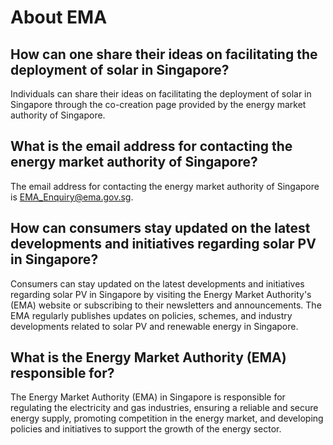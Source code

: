 # About EMA
## How can one share their ideas on facilitating the deployment of solar in Singapore?

Individuals can share their ideas on facilitating the deployment of solar in Singapore through the co-creation page provided by the energy market authority of Singapore.

## What is the email address for contacting the energy market authority of Singapore?

The email address for contacting the energy market authority of Singapore is EMA_Enquiry@ema.gov.sg.


## How can consumers stay updated on the latest developments and initiatives regarding solar PV in Singapore?

Consumers can stay updated on the latest developments and initiatives regarding solar PV in Singapore by visiting the Energy Market Authority's (EMA) website or subscribing to their newsletters and announcements. The EMA regularly publishes updates on policies, schemes, and industry developments related to solar PV and renewable energy in Singapore.

## What is the Energy Market Authority (EMA) responsible for?

The Energy Market Authority (EMA) in Singapore is responsible for regulating the electricity and gas industries, ensuring a reliable and secure energy supply, promoting competition in the energy market, and developing policies and initiatives to support the growth of the energy sector.


